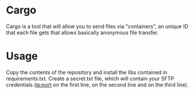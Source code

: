 # Cargo
Cargo is a tool that will allow you to send files via "containers", an unique ID that each file gets that allows basically anonymous file transfer.
# Usage
Copy the contents of the repository and install the libs contained in requirements.txt. Create a secret.txt file, which will contain your SFTP credentials (<ip:port> on the first line, <user> on the second line and <password> on the third line). 

